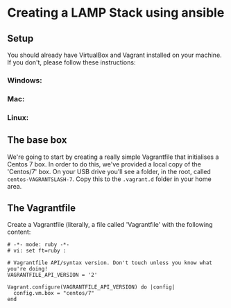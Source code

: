 # Creating a LAMP Stack using ansible

## Setup

You should already have VirtualBox and Vagrant installed on your machine. If you don't, please follow these instructions:

### Windows:

### Mac:

### Linux:

## The base box

We're going to start by creating a really simple Vagrantfile that initialises a Centos 7 box. In order to do this, we've provided a local copy of the 'Centos/7' box. On your USB drive you'll see a folder, in the root, called `centos-VAGRANTSLASH-7`. Copy this to the `.vagrant.d` folder in your home area.

## The Vagrantfile

Create a Vagrantfile (literally, a file called 'Vagrantfile' with the following content:
```
# -*- mode: ruby -*-
# vi: set ft=ruby :

# Vagrantfile API/syntax version. Don't touch unless you know what you're doing!
VAGRANTFILE_API_VERSION = '2'

Vagrant.configure(VAGRANTFILE_API_VERSION) do |config|
  config.vm.box = "centos/7"
end
```
